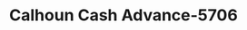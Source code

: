 ---
f_zip-code: 32601
f_state-code: FL
title: Calhoun Cash Advance-5706
f_phone: 352-367-9100
f_city-only: Gainesville
f_address: 1109 North Main Street Gainesville
f_location-unique-id: '5706'
slug: calhoun-cash-advance-5706
updated-on: '2024-05-30T13:46:58.046Z'
created-on: '2024-05-30T13:36:59.803Z'
published-on: '2024-05-30T13:54:32.469Z'
f_city-state: cms/city/gainesville-fl.md
f_company: cms/company/calhoun-cash-advance.md
f_state: cms/state/florida.md
layout: '[payday-loan].html'
tags: payday-loan
---
